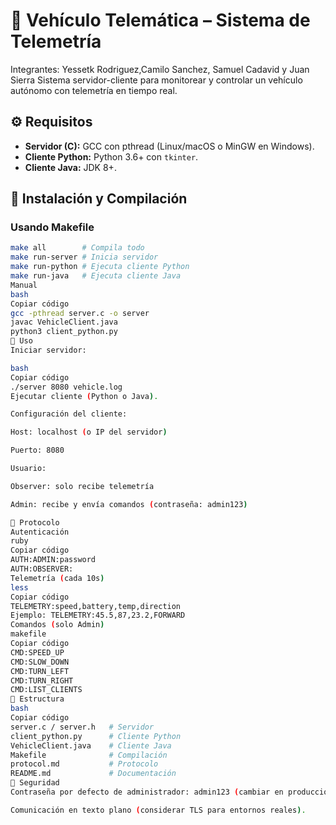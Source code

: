 # 🚗 Vehículo Telemática – Sistema de Telemetría
Integrantes: Yessetk Rodriguez,Camilo Sanchez, Samuel Cadavid y Juan Sierra
Sistema servidor-cliente para monitorear y controlar un vehículo autónomo con telemetría en tiempo real.  

## ⚙️ Requisitos
- **Servidor (C):** GCC con pthread (Linux/macOS o MinGW en Windows).  
- **Cliente Python:** Python 3.6+ con `tkinter`.  
- **Cliente Java:** JDK 8+.  

## 🔧 Instalación y Compilación

### Usando Makefile
```bash
make all        # Compila todo
make run-server # Inicia servidor
make run-python # Ejecuta cliente Python
make run-java   # Ejecuta cliente Java
Manual
bash
Copiar código
gcc -pthread server.c -o server
javac VehicleClient.java
python3 client_python.py
🚀 Uso
Iniciar servidor:

bash
Copiar código
./server 8080 vehicle.log
Ejecutar cliente (Python o Java).

Configuración del cliente:

Host: localhost (o IP del servidor)

Puerto: 8080

Usuario:

Observer: solo recibe telemetría

Admin: recibe y envía comandos (contraseña: admin123)

📡 Protocolo
Autenticación
ruby
Copiar código
AUTH:ADMIN:password
AUTH:OBSERVER:
Telemetría (cada 10s)
less
Copiar código
TELEMETRY:speed,battery,temp,direction
Ejemplo: TELEMETRY:45.5,87,23.2,FORWARD
Comandos (solo Admin)
makefile
Copiar código
CMD:SPEED_UP
CMD:SLOW_DOWN
CMD:TURN_LEFT
CMD:TURN_RIGHT
CMD:LIST_CLIENTS
📂 Estructura
bash
Copiar código
server.c / server.h   # Servidor
client_python.py      # Cliente Python
VehicleClient.java    # Cliente Java
Makefile              # Compilación
protocol.md           # Protocolo
README.md             # Documentación
🔐 Seguridad
Contraseña por defecto de administrador: admin123 (cambiar en producción).

Comunicación en texto plano (considerar TLS para entornos reales).
